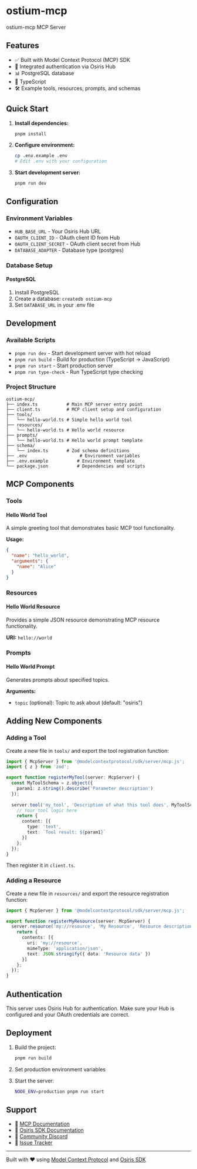 # ostium-mcp

ostium-mcp MCP Server

## Features

- ✅ Built with Model Context Protocol (MCP) SDK
- 🔐 Integrated authentication via Osiris Hub
- 📊 PostgreSQL database
- 🔷 TypeScript
- 🛠️ Example tools, resources, prompts, and schemas

## Quick Start

1. **Install dependencies:**
   ```bash
   pnpm install
   ```

2. **Configure environment:**
   ```bash
   cp .env.example .env
   # Edit .env with your configuration
   ```

3. **Start development server:**
   ```bash
   pnpm run dev
   ```

## Configuration

### Environment Variables

- `HUB_BASE_URL` - Your Osiris Hub URL
- `OAUTH_CLIENT_ID` - OAuth client ID from Hub
- `OAUTH_CLIENT_SECRET` - OAuth client secret from Hub
- `DATABASE_ADAPTER` - Database type (postgres)

### Database Setup


#### PostgreSQL
1. Install PostgreSQL
2. Create a database: `createdb ostium-mcp`
3. Set `DATABASE_URL` in your .env file


## Development

### Available Scripts

- `pnpm run dev` - Start development server with hot reload
- `pnpm run build` - Build for production (TypeScript → JavaScript)
- `pnpm run start` - Start production server
- `pnpm run type-check` - Run TypeScript type checking

### Project Structure

```
ostium-mcp/
├── index.ts           # Main MCP server entry point
├── client.ts          # MCP client setup and configuration
├── tools/
│   └── hello-world.ts # Simple hello world tool
├── resources/
│   └── hello-world.ts # Hello world resource
├── prompts/
│   └── hello-world.ts # Hello world prompt template
├── schema/
│   └── index.ts       # Zod schema definitions
├── .env                    # Environment variables
├── .env.example           # Environment template
└── package.json           # Dependencies and scripts
```

## MCP Components

### Tools

#### Hello World Tool
A simple greeting tool that demonstrates basic MCP tool functionality.

**Usage:**
```json
{
  "name": "hello_world",
  "arguments": {
    "name": "Alice"
  }
}
```

### Resources

#### Hello World Resource
Provides a simple JSON resource demonstrating MCP resource functionality.

**URI:** `hello://world`

### Prompts

#### Hello World Prompt
Generates prompts about specified topics.

**Arguments:**
- `topic` (optional): Topic to ask about (default: "osiris")

## Adding New Components

### Adding a Tool

Create a new file in `tools/` and export the tool registration function:

```typescript
import { McpServer } from '@modelcontextprotocol/sdk/server/mcp.js';
import { z } from 'zod';

export function registerMyTool(server: McpServer) {
  const MyToolSchema = z.object({
    param1: z.string().describe('Parameter description')
  });
  
  server.tool('my_tool', 'Description of what this tool does', MyToolSchema, async ({ param1 }) => {
    // Your tool logic here
    return {
      content: [{
        type: 'text',
        text: `Tool result: ${param1}`
      }]
    };
  });
}
```

Then register it in `client.ts`.

### Adding a Resource

Create a new file in `resources/` and export the resource registration function:

```typescript
import { McpServer } from '@modelcontextprotocol/sdk/server/mcp.js';

export function registerMyResource(server: McpServer) {
  server.resource('my://resource', 'My Resource', 'Resource description', async () => {
    return {
      contents: [{
        uri: 'my://resource',
        mimeType: 'application/json',
        text: JSON.stringify({ data: 'Resource data' })
      }]
    };
  });
}
```

## Authentication

This server uses Osiris Hub for authentication. Make sure your Hub is configured and your OAuth credentials are correct.

## Deployment

1. Build the project:
   ```bash
   pnpm run build
   ```

2. Set production environment variables

3. Start the server:
   ```bash
   NODE_ENV=production pnpm run start
   ```

## Support

- 📖 [MCP Documentation](https://modelcontextprotocol.io/docs)
- 📖 [Osiris SDK Documentation](https://docs.osirislabs.xyz)
- 💬 [Community Discord](https://discord.gg/osirislabs)
- 🐛 [Issue Tracker](https://github.com/osirislabs/sdk/issues)

---

Built with ❤️ using [Model Context Protocol](https://modelcontextprotocol.io) and [Osiris SDK](https://osirislabs.xyz)
